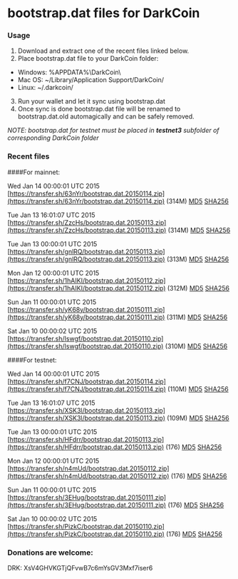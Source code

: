 # bootstrap.dat files for DarkCoin

### Usage

1. Download and extract one of the recent files linked below.
2. Place bootstrap.dat file to your DarkCoin folder:
 - Windows: %APPDATA%\DarkCoin\
 - Mac OS: ~/Library/Application Support/DarkCoin/
 - Linux: ~/.darkcoin/
3. Run your wallet and let it sync using bootstrap.dat
4. Once sync is done bootstrap.dat file will be renamed to bootstrap.dat.old automagically and can be safely removed.

_NOTE: bootstrap.dat for testnet must be placed in **testnet3** subfolder of corresponding DarkCoin folder_

### Recent files

####For mainnet:

Wed Jan 14 00:00:01 UTC 2015 [https://transfer.sh/63nYr/bootstrap.dat.20150114.zip](https://transfer.sh/63nYr/bootstrap.dat.20150114.zip) (314M) [MD5](https://transfer.sh/bm8qb/md5.txt) [SHA256](https://transfer.sh/pSIKA/sha256.txt)

Tue Jan 13 16:01:07 UTC 2015 [https://transfer.sh/ZzcHs/bootstrap.dat.20150113.zip](https://transfer.sh/ZzcHs/bootstrap.dat.20150113.zip) (314M) [MD5](https://transfer.sh/RLqvH/md5.txt) [SHA256](https://transfer.sh/1hdPJU/sha256.txt)

Tue Jan 13 00:00:01 UTC 2015 [https://transfer.sh/gnlRQ/bootstrap.dat.20150113.zip](https://transfer.sh/gnlRQ/bootstrap.dat.20150113.zip) (313M) [MD5](https://transfer.sh/RQCyu/md5.txt) [SHA256](https://transfer.sh/p8NZX/sha256.txt)

Mon Jan 12 00:00:01 UTC 2015 [https://transfer.sh/1hAIKI/bootstrap.dat.20150112.zip](https://transfer.sh/1hAIKI/bootstrap.dat.20150112.zip) (312M) [MD5](https://transfer.sh/16EBSx/md5.txt) [SHA256](https://transfer.sh/1ba7D4/sha256.txt)

Sun Jan 11 00:00:01 UTC 2015 [https://transfer.sh/yK68y/bootstrap.dat.20150111.zip](https://transfer.sh/yK68y/bootstrap.dat.20150111.zip) (311M) [MD5](https://transfer.sh/2UsEA/md5.txt) [SHA256](https://transfer.sh/12ekm9/sha256.txt)

Sat Jan 10 00:00:02 UTC 2015 [https://transfer.sh/Iswgf/bootstrap.dat.20150110.zip](https://transfer.sh/Iswgf/bootstrap.dat.20150110.zip) (310M) [MD5](https://transfer.sh/wfH3m/md5.txt) [SHA256](https://transfer.sh/dOY68/sha256.txt)

####For testnet:

Wed Jan 14 00:00:01 UTC 2015 [https://transfer.sh/f7CNJ/bootstrap.dat.20150114.zip](https://transfer.sh/f7CNJ/bootstrap.dat.20150114.zip) (110M) [MD5](https://transfer.sh/uqM3j/md5.txt) [SHA256](https://transfer.sh/SCjwQ/sha256.txt)

Tue Jan 13 16:01:07 UTC 2015 [https://transfer.sh/XSK3l/bootstrap.dat.20150113.zip](https://transfer.sh/XSK3l/bootstrap.dat.20150113.zip) (109M) [MD5](https://transfer.sh/HsmFq/md5.txt) [SHA256](https://transfer.sh/NReZ8/sha256.txt)

Tue Jan 13 00:00:01 UTC 2015 [https://transfer.sh/HFdrr/bootstrap.dat.20150113.zip](https://transfer.sh/HFdrr/bootstrap.dat.20150113.zip) (176) [MD5](https://transfer.sh/adv9Y/md5.txt) [SHA256](https://transfer.sh/Bq2nP/sha256.txt)

Mon Jan 12 00:00:01 UTC 2015 [https://transfer.sh/n4mUd/bootstrap.dat.20150112.zip](https://transfer.sh/n4mUd/bootstrap.dat.20150112.zip) (176) [MD5](https://transfer.sh/17kyUU/md5.txt) [SHA256](https://transfer.sh/1eZ23n/sha256.txt)

Sun Jan 11 00:00:01 UTC 2015 [https://transfer.sh/3EHug/bootstrap.dat.20150111.zip](https://transfer.sh/3EHug/bootstrap.dat.20150111.zip) (176) [MD5](https://transfer.sh/s36eU/md5.txt) [SHA256](https://transfer.sh/nxUT3/sha256.txt)

Sat Jan 10 00:00:02 UTC 2015 [https://transfer.sh/PizkC/bootstrap.dat.20150110.zip](https://transfer.sh/PizkC/bootstrap.dat.20150110.zip) (176) [MD5](https://transfer.sh/r8gBr/md5.txt) [SHA256](https://transfer.sh/GA52q/sha256.txt)

### Donations are welcome:

DRK: XsV4GHVKGTjQFvwB7c6mYsGV3Mxf7iser6
